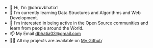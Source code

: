 - 👋 Hi, I’m @dhruvbhatia1
- 🌱 I’m currently learning Data Structures and Algorithms and Web Development.
- 👀 I’m interested in being active in the Open Source communities and learn from people around the World.
- 📫 My Email dbhatia03@gmail.com 
- 👨‍💻 All my projects are available on [My Github](https://github.com/dhruvbhatia1)`
<!---
dhruvbhatia1/dhruvbhatia1 is a ✨ special ✨ repository because its `README.md` (this file) appears on your GitHub profile.
You can click the Preview link to take a look at your changes.
--->

